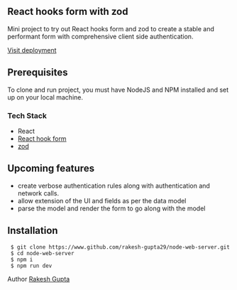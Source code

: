 ## React hooks form with zod
Mini project to try out React hooks form and zod to create a stable and performant form with comprehensive client side authentication.

[Visit deployment](https://react-hook-form-zod-xi.vercel.app/)

## Prerequisites
To clone and run project, you must have NodeJS and NPM installed and set up on your local machine.

### Tech Stack
- React
- [React hook form](https://react-hook-form.com/)
- [zod](https://zod.dev/)



## Upcoming features
- create verbose authentication rules along with authentication and network calls.
- allow extension of the UI and fields as per the data model
 - parse the model and render the form to go along with the model 

## Installation
```
 $ git clone https://www.github.com/rakesh-gupta29/node-web-server.git
 $ cd node-web-server
 $ npm i
 $ npm run dev
```

Author
[Rakesh Gupta](https://rakesh-gupta29.github.io)
